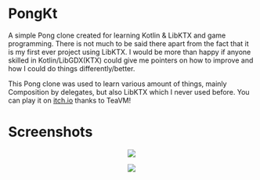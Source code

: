 # PongKt

A simple Pong clone created for learning Kotlin & LibKTX and game programming.
There is not much to be said there apart from the fact that it is my first ever project using LibKTX. I would be more than happy if anyone skilled in Kotlin/LibGDX(KTX) could give me pointers on how to improve and how I could do things differently/better.

This Pong clone was used to learn various amount of things, mainly Composition by delegates, but also LibKTX which I never used before.
You can play it on [itch.io](https://its-kenta.itch.io/pongkt) thanks to TeaVM!

# Screenshots

<p align="center">
  <img src="https://i.imgur.com/B52EUiq.png" />
</p>

<p align="center">
  <img src="https://i.imgur.com/UBYO1r3.png" />
</p>
